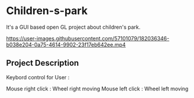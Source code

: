 # Children-s-park
It's a GUI based open GL project about children's park.




https://user-images.githubusercontent.com/57101079/182036346-b038e204-0a75-4614-9902-23f17eb642ee.mp4


Project Description
------------------------
Keybord control for User :

Mouse right click : Wheel right moving
Mouse left click  : Wheel left moving 
